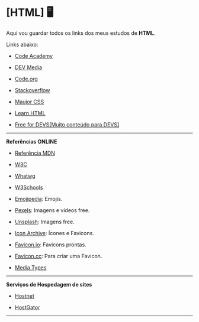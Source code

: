 # [HTML] 🖥️

Aqui vou guardar todos os links dos meus estudos de **HTML**.

Links abaixo:

- <a href="https://www.codeacademy.com/">Code Academy</a>

- <a href="https://www.devmedia.com.br/guia/html/38051">DEV Media</a>

- <a href="https://code.org/">Code.org</a>

- <a href="https://pt.stackoverflow.com/">Stackoverflow</a>

- <a href="https://www.maujor.com/">Maujor CSS</a>

- <a href="https://www.learn-html.org/">Learn HTML</a>

- <a href="https://free-for.dev/#/?id=forms">Free for DEVS[Muito conteúdo para DEVS]</a>

***

**Referências ONLINE**

- <a href="https://developer.mozilla.org/pt-BR/docs/Web/HTML/ReferenciaHTML"> Referência MDN</a>
 
- <a href="https://www.w3c.br/">W3C</a> 

- <a href="https://html.spec.whatwg.org/multipage/">Whatwg</a>

- <a href="https://www.w3schools.com/">W3Schools</a>

- <a href="https://emojipedia.org/">Emojipedia</a>: Emojis.

- <a href="https://www.pexels.com/pt-br/">Pexels</a>: Imagens e vídeos free.

- <a href="https://unsplash.com/">Unsplash</a>: Imagens free.

- <a href="https://iconarchive.com/">Icon Archive</a>: Ícones e Favicons.

- <a href="https://favicon.io/">Favicon.io</a>: Favicons prontas.

- <a href="https://www.favicon.cc/">Favicon.cc</a>: Para criar uma Favicon.

- <a href="https://www.iana.org/assignments/media-types/media-types.xhtml">Media Types</a>

***

**Serviços de Hospedagem de sites**

- <a href="https://www.hostnet.com.br/">Hostnet</a>

- <a href="https://www.hostgator.com.br/hospedagem-criadores?utm_source=influencer&utm_medium=cpc&utm_campaign=codigofontetv&utm_content=youtube&utm_term=IpfE8B9H9cI">HostGator</a>
 

***
